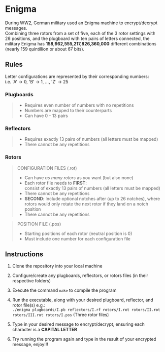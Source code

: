 # Enigma
During WW2, German military used an Enigma machine to encrypt/decrypt messages.   
Combining three rotors from a set of five, each of the 3 rotor settings with 26 positions, and the plugboard with ten pairs of letters connected, 
the military Enigma has **158,962,555,217,826,360,000** different combinations (nearly 159 quintillion or about 67 bits).

## Rules
Letter configurations are represented by their corresponding numbers:  
 i.e. 'A' -> 0, 'B' -> 1, ..., 'Z' -> 25
### Plugboards
> - Requires even number of numbers with no repetitions
> - Numbers are mapped to their counterparts
> - Can have 0 - 13 pairs
### Reflectors
> - Requires exactly 13 pairs of numbers (all letters must be mapped)
> - There cannot be any repetitions
### Rotors
> CONFIGURATION FILES (.rot)
> - Can have *as many rotors* as you want (but also none)
> - Each rotor file needs to **FIRST**:  
consist of exactly 13 pairs of numbers (all letters must be mapped)
> - There cannot be any repetitions
> - **SECOND**: Include optional notches after (up to 26 notches), where rotors would only rotate the next rotor if they land on a notch position
> - There cannot be any repetitions

> POSITION FILE (.pos)
> - Starting positions of each rotor (neutral position is 0)
> - Must include one number for each configuration file

## Instructions
1. Clone the repository into your local machine

2. Configure/create any plugboards, reflectors, or rotors files (in their respective folders)

3. Execute the command `make` to compile the program

4. Run the executable, along with your desired plugboard, reflector, and rotor file(s) e.g.:  
`./enigma plugboards/I.pb reflectors/I.rf rotors/I.rot rotors/II.rot rotors/III.rot rotors/I.pos` (Three rotor files)

5. Type in your desired message to encrypt/decrypt, ensuring each character is a **CAPITAL LETTER**

6. Try running the program again and type in the result of your encrypted message, enjoy!!! 
